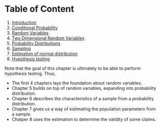 # Table of Content
1. [Introduction](introduction.ipynb)
2. [Conditional Probability](conditional-probability.ipynb)
3. [Random Variables](random_variables.ipynb)
4. [Two Dimensional Random Variables](two_dimensional_random_variables.ipynb)
5. [Probability Distributions](probability_distributions.ipynb)
6. [Sampling](sampling.ipynb)
7. [Estimation of normal distribution](estimation_of_normal_distribution.ipynb)
8. [Hypothesis testing](hypothesis_testing.ipynb)

Note that the goal of this chapter is ultimately to be able to perform hypothesis testing.
Thus, 
* The first 4 chapters lays the foundation about random variables.
* Chapter 5 builds on top of random variables, expanding into probability distribution.
* Chapter 6 describes the characteristics of a sample from a probability distribution.
* Chapter 7 gives us a way of estimating the population parameters from a sample.
* Chatper 8 uses the estimation to determine the validity of some claims.